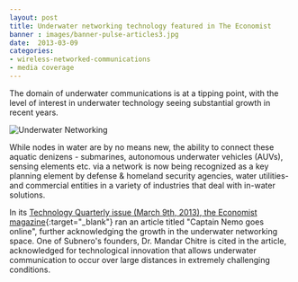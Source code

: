 ```yaml
---
layout: post
title: Underwater networking technology featured in The Economist
banner : images/banner-pulse-articles3.jpg
date:  2013-03-09
categories:
- wireless-networked-communications
- media coverage
---
```


The domain of underwater communications is at a tipping point, with the level of interest in underwater technology seeing substantial growth in recent years.

![Underwater Networking]({{site.baseurl}}/images/pulse-captnemo.jpg)

While nodes in water are by no means new, the ability to connect these aquatic denizens - submarines, autonomous underwater vehicles (AUVs), sensing elements etc. via a network is now being recognized as a key planning element by defense &amp; homeland security agencies, water utilities- and commercial entities in a variety of industries that deal with in-water solutions.

In its [Technology Quarterly issue (March 9th, 2013), the Economist magazine][1]{:target="_blank"} ran an article titled "Captain Nemo goes online", further acknowledging the growth in the underwater networking space. One of Subnero's founders, Dr. Mandar Chitre is cited in the article, acknowledged for technological innovation that allows underwater communication to occur over large distances in extremely challenging conditions.

[1]: http://www.economist.com/news/technology-quarterly/21572920-networking-emerging-undersea-data-networks-are-connecting-submarines-aquatic
